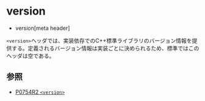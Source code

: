 # version
* version[meta header]

`<version>`ヘッダでは、実装依存でのC++標準ライブラリのバージョン情報を提供する。定義されるバージョン情報は実装ごとに決められるため、標準ではこのヘッダは空である。


## 参照
- [P0754R2 `<version>`](http://www.open-std.org/jtc1/sc22/wg21/docs/papers/2018/p0754r2.pdf)
